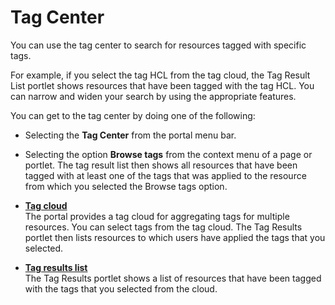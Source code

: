 # Tag Center



You can use the tag center to search for resources tagged with specific tags.

For example, if you select the tag HCL from the tag cloud, the Tag Result List portlet shows resources that have been tagged with the tag HCL. You can narrow and widen your search by using the appropriate features.

You can get to the tag center by doing one of the following:

-   Selecting the **Tag Center** from the portal menu bar.
-   Selecting the option **Browse tags** from the context menu of a page or portlet. The tag result list then shows all resources that have been tagged with at least one of the tags that was applied to the resource from which you selected the Browse tags option.

-   **[Tag cloud](tag_cloud.md)**  
The portal provides a tag cloud for aggregating tags for multiple resources. You can select tags from the tag cloud. The Tag Results portlet then lists resources to which users have applied the tags that you selected.
-   **[Tag results list](tag_result.md)**  
The Tag Results portlet shows a list of resources that have been tagged with the tags that you selected from the cloud.

